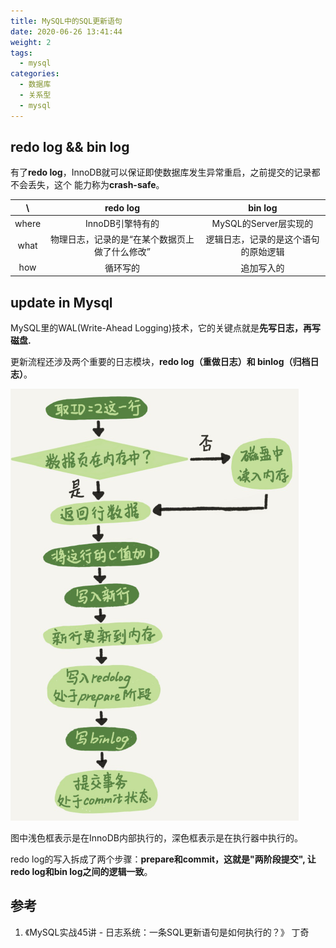 ```yaml
---
title: MySQL中的SQL更新语句
date: 2020-06-26 13:41:44
weight: 2
tags:
  - mysql
categories:  
  - 数据库
  - 关系型
  - mysql
---
```


<p></p>
<!-- more -->

##  redo log && bin log
有了**redo log**，InnoDB就可以保证即使数据库发生异常重启，之前提交的记录都不会丢失，这个
能力称为**crash-safe**。


  \      |  redo log | bin log	   
 :-:    | :-:     | :-:      
 where	| InnoDB引擎特有的	 | MySQL的Server层实现的 
 what	| 物理日志，记录的是“在某个数据页上做了什么修改”| 逻辑日志，记录的是这个语句的原始逻辑
 how    | 循环写的|  追加写入的


##  update in Mysql
MySQL里的WAL(Write-Ahead Logging)技术，它的关键点就是**先写日志，再写磁盘.**

更新流程还涉及两个重要的日志模块，**redo log（重做日志）和 binlog（归档日志）**。

<div style="width:35%;margin:auto">
</div>

![update语句执行流程](./mysqlUpdate/update.PNG)

图中浅色框表示是在InnoDB内部执行的，深色框表示是在执行器中执行的。 


redo log的写入拆成了两个步骤：**prepare和commit，这就是"两阶段提交", 让redo log和bin log之间的逻辑一致**。

## 参考
1. 《MySQL实战45讲 - 日志系统：一条SQL更新语句是如何执行的？》    丁奇